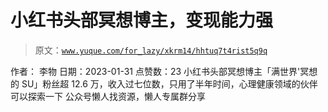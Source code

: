 # 小红书头部冥想博主，变现能力强

> 原文：[`www.yuque.com/for_lazy/xkrm14/hhtuq7t4rist5q9q`](https://www.yuque.com/for_lazy/xkrm14/hhtuq7t4rist5q9q)

<ne-p id="ue9e6cfb3" data-lake-id="ue9e6cfb3"><ne-text id="uc29a0e71">作者： 李物</ne-text></ne-p> <ne-p id="u1c393be6" data-lake-id="u1c393be6"><ne-text id="ubcf6228c">日期：2023-01-31</ne-text></ne-p> <ne-p id="ud6eeb829" data-lake-id="ud6eeb829"><ne-text id="ua0dced05">点赞数：</ne-text><ne-text id="ua56ae70d" ne-bold="true">23</ne-text></ne-p> <ne-hole id="uea8d1f16" data-lake-id="uea8d1f16"><ne-card data-card-name="hr" data-card-type="block" id="E4rHC" data-event-boundary="card"><ne-p id="u9590b3d8" data-lake-id="u9590b3d8"><ne-text id="u19a83257">小红书头部冥想博主「满世界'冥想的 SU」粉丝超 12.6 万，收入过七位数，只用了半年时间，心理健康领域的伙伴可以探索一下</ne-text></ne-p> <ne-hole id="u49d80643" data-lake-id="u49d80643"><ne-card data-card-name="hr" data-card-type="block" id="D1Uzh" data-event-boundary="card"><ne-p id="ub90e6db4" data-lake-id="ub90e6db4"><ne-text id="u533da79a">公众号懒人找资源，懒人专属群分享</ne-text></ne-p></ne-card></ne-hole></ne-card></ne-hole>